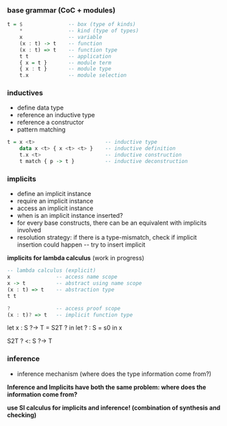 ### base grammar (CoC + modules)
```haskell
t = $               -- box (type of kinds)
    *               -- kind (type of types)
    x               -- variable
    (x : t) -> t    -- function
    (x : t) => t    -- function type
    t t             -- application
    { x = t }       -- module term
    { x : t }       -- module type
    t.x             -- module selection
```

### inductives

- define data type
- reference an inductive type
- reference a constructor
- pattern matching

```haskell
t = x <t>                       -- inductive type
    data x <t> { x <t> <t> }    -- inductive definition
    t.x <t>                     -- inductive construction
    t match { p -> t }          -- inductive deconstruction
```

### implicits

- define an implicit instance
- require an implicit instance
- access an implicit instance
- when is an implicit instance inserted?
- for every base constructs, there can be an equivalent with implicits involved
- resolution strategy: if there is a type-mismatch, check if implicit insertion could happen -- try to insert implicit

__implicits for lambda calculus__ (work in progress)
```haskell
-- lambda calculus (explicit)
x               -- access name scope
x -> t          -- abstract using name scope
(x : t) => t    -- abstraction type
t t

?               -- access proof scope
(x : t)? => t   -- implicit function type

```

let x : S ?-> T = S2T ? in
    let ? : S = s0 in x

S2T ? <: S ?-> T

### inference

- inference mechanism (where does the type information come from?)

__Inference and Implicits have both the same problem: where does the information come from?__

__use SI calculus for implicits and inference! (combination of synthesis and checking)__

